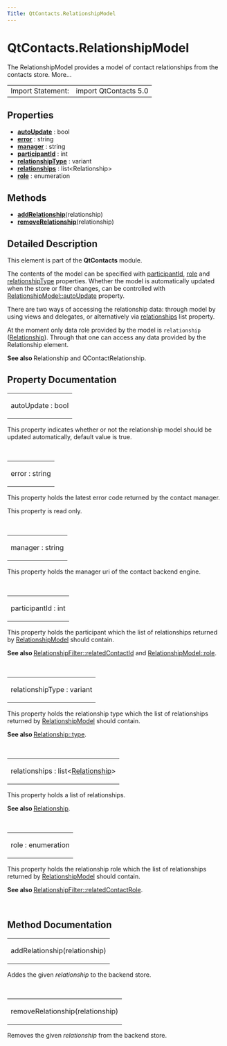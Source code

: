 ```yaml
---
Title: QtContacts.RelationshipModel
---
```


# QtContacts.RelationshipModel

<span class="subtitle"></span>
<!-- $$$RelationshipModel-brief -->
<p>The RelationshipModel provides a model of contact relationships from the contacts store. More...</p>
<!-- @@@RelationshipModel -->
<table class="alignedsummary">
<tr><td class="memItemLeft rightAlign topAlign"> Import Statement:</td><td class="memItemRight bottomAlign"> import QtContacts 5.0</td></tr></table><ul>
</ul>
<h2 id="properties">Properties</h2>
<ul>
<li class="fn"><b><b><a href="#autoUpdate-prop">autoUpdate</a></b></b> : bool</li>
<li class="fn"><b><b><a href="#error-prop">error</a></b></b> : string</li>
<li class="fn"><b><b><a href="#manager-prop">manager</a></b></b> : string</li>
<li class="fn"><b><b><a href="#participantId-prop">participantId</a></b></b> : int</li>
<li class="fn"><b><b><a href="#relationshipType-prop">relationshipType</a></b></b> : variant</li>
<li class="fn"><b><b><a href="#relationships-prop">relationships</a></b></b> : list&lt;Relationship&gt;</li>
<li class="fn"><b><b><a href="#role-prop">role</a></b></b> : enumeration</li>
</ul>
<h2 id="methods">Methods</h2>
<ul>
<li class="fn"><b><b><a href="#addRelationship-method">addRelationship</a></b></b>(relationship)</li>
<li class="fn"><b><b><a href="#removeRelationship-method">removeRelationship</a></b></b>(relationship)</li>
</ul>
<!-- $$$RelationshipModel-description -->
<h2 id="details">Detailed Description</h2>
</p>
<p>This element is part of the <b>QtContacts</b> module.</p>
<p>The contents of the model can be specified with <a href="#participantId-prop">participantId</a>, <a href="#role-prop">role</a> and <a href="#relationshipType-prop">relationshipType</a> properties. Whether the model is automatically updated when the store or filter changes, can be controlled with <a href="#autoUpdate-prop">RelationshipModel::autoUpdate</a> property.</p>
<p>There are two ways of accessing the relationship data: through model by using views and delegates, or alternatively via <a href="https://developer.ubuntu.comapps/qml/sdk-15.04/QtContacts.qtcontacts-overview/#relationships">relationships</a> list property.</p>
<p>At the moment only data role provided by the model is <code>relationship</code> (<a href="QtContacts.Relationship.md">Relationship</a>). Through that one can access any data provided by the Relationship element.</p>
<p><b>See also </b>Relationship and QContactRelationship.</p>
<!-- @@@RelationshipModel -->
<h2>Property Documentation</h2>
<!-- $$$autoUpdate -->
<table class="qmlname"><tr valign="top" id="autoUpdate-prop"><td class="tblQmlPropNode"><p><span class="name">autoUpdate</span> : <span class="type">bool</span></p></td></tr></table><p>This property indicates whether or not the relationship model should be updated automatically, default value is true.</p>
<!-- @@@autoUpdate -->
<br/>
<!-- $$$error -->
<table class="qmlname"><tr valign="top" id="error-prop"><td class="tblQmlPropNode"><p><span class="name">error</span> : <span class="type">string</span></p></td></tr></table><p>This property holds the latest error code returned by the contact manager.</p>
<p>This property is read only.</p>
<!-- @@@error -->
<br/>
<!-- $$$manager -->
<table class="qmlname"><tr valign="top" id="manager-prop"><td class="tblQmlPropNode"><p><span class="name">manager</span> : <span class="type">string</span></p></td></tr></table><p>This property holds the manager uri of the contact backend engine.</p>
<!-- @@@manager -->
<br/>
<!-- $$$participantId -->
<table class="qmlname"><tr valign="top" id="participantId-prop"><td class="tblQmlPropNode"><p><span class="name">participantId</span> : <span class="type">int</span></p></td></tr></table><p>This property holds the participant which the list of relationships returned by <a href="index.html">RelationshipModel</a> should contain.</p>
<p><b>See also </b><a href="QtContacts.RelationshipFilter.md#relatedContactId-prop">RelationshipFilter::relatedContactId</a> and <a href="#role-prop">RelationshipModel::role</a>.</p>
<!-- @@@participantId -->
<br/>
<!-- $$$relationshipType -->
<table class="qmlname"><tr valign="top" id="relationshipType-prop"><td class="tblQmlPropNode"><p><span class="name">relationshipType</span> : <span class="type">variant</span></p></td></tr></table><p>This property holds the relationship type which the list of relationships returned by <a href="index.html">RelationshipModel</a> should contain.</p>
<p><b>See also </b><a href="QtContacts.Relationship.md#type-prop">Relationship::type</a>.</p>
<!-- @@@relationshipType -->
<br/>
<!-- $$$relationships -->
<table class="qmlname"><tr valign="top" id="relationships-prop"><td class="tblQmlPropNode"><p><span class="name">relationships</span> : <span class="type">list</span>&lt;<span class="type"><a href="QtContacts.Relationship.md">Relationship</a></span>&gt;</p></td></tr></table><p>This property holds a list of relationships.</p>
<p><b>See also </b><a href="QtContacts.Relationship.md">Relationship</a>.</p>
<!-- @@@relationships -->
<br/>
<!-- $$$role -->
<table class="qmlname"><tr valign="top" id="role-prop"><td class="tblQmlPropNode"><p><span class="name">role</span> : <span class="type">enumeration</span></p></td></tr></table><p>This property holds the relationship role which the list of relationships returned by <a href="index.html">RelationshipModel</a> should contain.</p>
<p><b>See also </b><a href="QtContacts.RelationshipFilter.md#relatedContactRole-prop">RelationshipFilter::relatedContactRole</a>.</p>
<!-- @@@role -->
<br/>
<h2>Method Documentation</h2>
<!-- $$$addRelationship -->
<table class="qmlname"><tr valign="top" id="addRelationship-method"><td class="tblQmlFuncNode"><p><span class="name">addRelationship</span>(<span class="type">relationship</span>)</p></td></tr></table><p>Addes the given <i>relationship</i> to the backend store.</p>
<!-- @@@addRelationship -->
<br/>
<!-- $$$removeRelationship -->
<table class="qmlname"><tr valign="top" id="removeRelationship-method"><td class="tblQmlFuncNode"><p><span class="name">removeRelationship</span>(<span class="type">relationship</span>)</p></td></tr></table><p>Removes the given <i>relationship</i> from the backend store.</p>
<!-- @@@removeRelationship -->
<br/>
